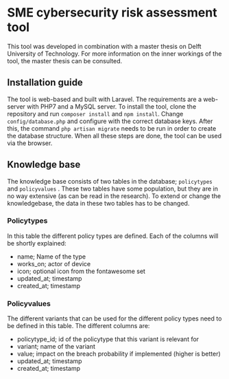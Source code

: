 # SME cybersecurity risk assessment tool
This tool was developed in combination with a master thesis on Delft University of Technology.
For more information on the inner workings of the tool, the master thesis can be consulted.

## Installation guide
The tool is web-based and built with Laravel. The requirements are a web-server with PHP7 and a MySQL server. To install the tool, clone the repository and run `composer install` and `npm install`. Change `config/database.php` and configure with the correct database keys. After this, the command `php artisan migrate` needs to be run in order to create the database structure.
When all these steps are done, the tool can be used via the browser.

## Knowledge base
The knowledge base consists of two tables in the database; `policytypes` and `policyvalues` . These two tables have some population, but they are in no way extensive (as can be read in the research).
To extend or change the knowledgebase, the data in these two tables has to be changed.

### Policytypes
In this table the different policy types are defined.
Each of the columns will be shortly explained:
- name; Name of the type
- works_on; actor of device
- icon; optional icon from the fontawesome set
- updated_at; timestamp
- created_at; timestamp

### Policyvalues
The different variants that can be used for the different policy types need to be defined in this table.
The different columns are:
- policytype_id; id of the policytype that this variant is relevant for
- variant; name of the variant
- value; impact on the breach probability if implemented (higher is better)
- updated_at; timestamp
- created_at; timestamp